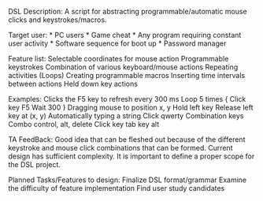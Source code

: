 DSL Description:
	A script for abstracting programmable/automatic mouse clicks and keystrokes/macros. 

Target user:
	 * PC users
	 * Game cheat
	 * Any program requiring constant user activity
	 * Software sequence for boot up
	 * Password manager 

Feature list:
Selectable coordinates for mouse action
Programmable keystrokes
Combination of various keyboard/mouse actions
Repeating activities (Loops)
Creating programmable macros
Inserting time intervals between actions
Held down key actions

Examples:
Clicks the F5 key to refresh every 300 ms
Loop 5 times {
Click key F5 
Wait 300
}
Dragging mouse to position x, y
Hold left key
Release left key at (x, y)
Automatically typing a string
Click qwerty
Combination keys
Combo control, alt, delete 
Click key tab key alt


TA FeedBack:
Good idea that can be fleshed out because of the different keystroke and mouse click combinations that can be formed.
Current design has sufficient complexity. It is important to define a proper scope for the DSL project.

Planned Tasks/Features to design:
Finalize DSL format/grammar
Examine the difficulty of feature implementation
Find user study candidates 
